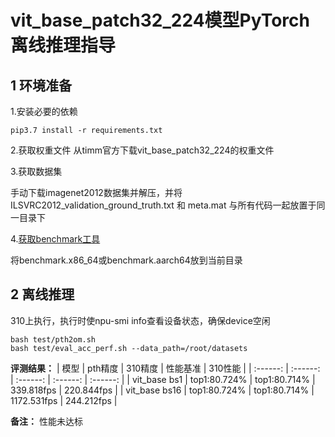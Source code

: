 # vit_base_patch32_224模型PyTorch离线推理指导

## 1 环境准备

1.安装必要的依赖
```
pip3.7 install -r requirements.txt
```

2.获取权重文件
从timm官方下载vit_base_patch32_224的权重文件

3.获取数据集

手动下载imagenet2012数据集并解压，并将 ILSVRC2012_validation_ground_truth.txt 和 meta.mat 与所有代码一起放置于同一目录下

4.[获取benchmark工具](https://support.huawei.com/enterprise/zh/ascend-computing/cann-pid-251168373/software/)

将benchmark.x86_64或benchmark.aarch64放到当前目录

## 2 离线推理 

310上执行，执行时使npu-smi info查看设备状态，确保device空闲
```
bash test/pth2om.sh
bash test/eval_acc_perf.sh --data_path=/root/datasets
```
**评测结果：**
| 模型      | pth精度  | 310精度  | 性能基准    | 310性能    |
| :------: | :------: | :------: | :------:  | :------:  | 
| vit_base bs1  | top1:80.724% | top1:80.714% |  339.818fps | 220.844fps | 
| vit_base bs16 | top1:80.724%  | top1:80.714% | 1172.531fps | 244.212fps | 

**备注：**
性能未达标